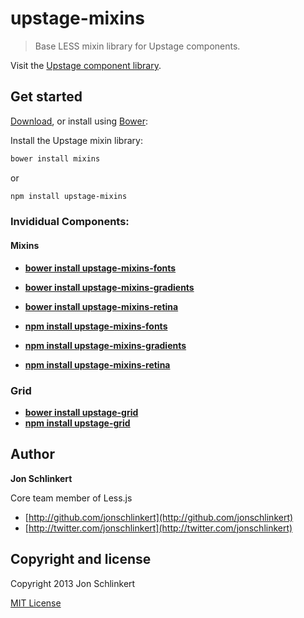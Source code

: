 # upstage-mixins

> Base LESS mixin library for Upstage components.

Visit the [Upstage component library](https://github.com/upstage/components).


## Get started

[Download](https://github.com/upstage/mixins/archive/master.zip), or install using [Bower](https://github.com/bower/bower):

Install the Upstage mixin library:

``` bash
bower install mixins
```
or

``` bash
npm install upstage-mixins
```


### Invididual Components:
#### Mixins

- **[bower install upstage-mixins-fonts](https://github.com/upstage/mixins-fonts/)**
- **[bower install upstage-mixins-gradients](https://github.com/upstage/mixins-gradients/)**
- **[bower install upstage-mixins-retina](https://github.com/upstage/mixins-fonts/)**

- **[npm install upstage-mixins-fonts](https://github.com/upstage/mixins-fonts/)**
- **[npm install upstage-mixins-gradients](https://github.com/upstage/mixins-gradients/)**
- **[npm install upstage-mixins-retina](https://github.com/upstage/mixins-fonts/)**


### Grid

- **[bower install upstage-grid](https://github.com/upstage/grid/)**
- **[npm install upstage-grid](https://github.com/upstage/grid/)**


## Author

**Jon Schlinkert**

Core team member of Less.js

+ [http://github.com/jonschlinkert](http://github.com/jonschlinkert)
+ [http://twitter.com/jonschlinkert](http://twitter.com/jonschlinkert)


## Copyright and license

Copyright 2013 Jon Schlinkert

[MIT License](LICENSE-MIT)